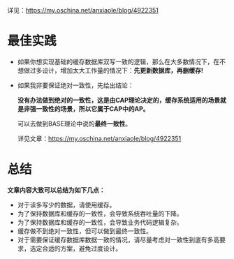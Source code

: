 详见：https://my.oschina.net/anxiaole/blog/4922351





# 最佳实践

- 如果你想实现基础的缓存数据库双写一致的逻辑，那么在大多数情况下，在不想做过多设计，增加太大工作量的情况下：**先更新数据库，再删缓存!**

- 如果我非要保证绝对一致性，先给出结论：

  **没有办法做到绝对的一致性，这是由CAP理论决定的，缓存系统适用的场景就是非强一致性的场景，所以它属于CAP中的AP。**

  可以去做到BASE理论中说的**最终一致性**。

  详见文章：https://my.oschina.net/anxiaole/blog/4922351

  







# 总结

**文章内容大致可以总结为如下几点：**

- 对于读多写少的数据，请使用缓存。
- 为了保持数据库和缓存的一致性，会导致系统吞吐量的下降。
- 为了保持数据库和缓存的一致性，会导致业务代码逻辑复杂。
- 缓存做不到绝对一致性，但可以做到最终一致性。
- 对于需要保证缓存数据库数据一致的情况，请尽量考虑对一致性到底有多高要求，选定合适的方案，避免过度设计。

